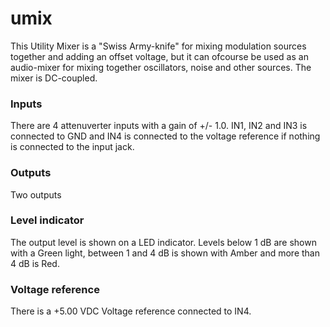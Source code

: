 # umix
This Utility Mixer is a "Swiss Army-knife" for mixing modulation sources together and adding an offset voltage, but it can ofcourse be used as an 
audio-mixer for mixing together oscillators, noise and other sources. The mixer is DC-coupled.

### Inputs
There are 4 attenuverter inputs with a gain of +/- 1.0. IN1, IN2 and IN3 is connected to GND and IN4 is connected to the voltage reference 
if nothing is connected to the input jack.

### Outputs
Two outputs

### Level indicator
The output level is shown on a LED indicator.
Levels below 1 dB are shown with a Green light, between 1 and 4 dB is shown with Amber and more than 4 dB is Red.

### Voltage reference
There is a +5.00 VDC Voltage reference connected to IN4.
